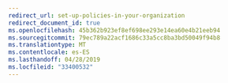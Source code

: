 ```yaml
---
redirect_url: set-up-policies-in-your-organization
redirect_document_id: true
ms.openlocfilehash: 45b362b923ef8ef698ee293e14ea60e4b21eeb94
ms.sourcegitcommit: 79ec789a22acf1686c33a5cc8ba3bd50049f94b8
ms.translationtype: MT
ms.contentlocale: es-ES
ms.lasthandoff: 04/28/2019
ms.locfileid: "33400532"
---
```

